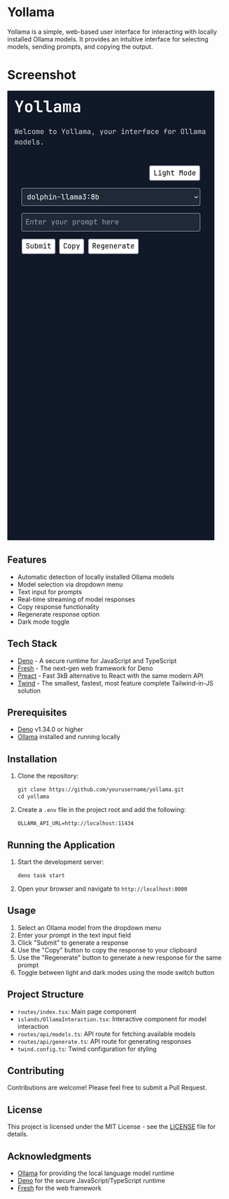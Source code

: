 # Yollama

Yollama is a simple, web-based user interface for interacting with locally installed Ollama models. It provides an intuitive interface for selecting models, sending prompts, and copying the output.

# Screenshot

![Alt text](images/yollama.png)


## Features

- Automatic detection of locally installed Ollama models
- Model selection via dropdown menu
- Text input for prompts
- Real-time streaming of model responses
- Copy response functionality
- Regenerate response option
- Dark mode toggle

## Tech Stack

- [Deno](https://deno.land/) - A secure runtime for JavaScript and TypeScript
- [Fresh](https://fresh.deno.dev/) - The next-gen web framework for Deno
- [Preact](https://preactjs.com/) - Fast 3kB alternative to React with the same modern API
- [Twind](https://twind.dev/) - The smallest, fastest, most feature complete Tailwind-in-JS solution

## Prerequisites

- [Deno](https://deno.land/#installation) v1.34.0 or higher
- [Ollama](https://ollama.ai/) installed and running locally

## Installation

1. Clone the repository:
   ```
   git clone https://github.com/yourusername/yollama.git
   cd yollama
   ```

2. Create a `.env` file in the project root and add the following:
   ```
   OLLAMA_API_URL=http://localhost:11434
   ```

## Running the Application

1. Start the development server:
   ```
   deno task start
   ```

2. Open your browser and navigate to `http://localhost:8000`

## Usage

1. Select an Ollama model from the dropdown menu
2. Enter your prompt in the text input field
3. Click "Submit" to generate a response
4. Use the "Copy" button to copy the response to your clipboard
5. Use the "Regenerate" button to generate a new response for the same prompt
6. Toggle between light and dark modes using the mode switch button

## Project Structure

- `routes/index.tsx`: Main page component
- `islands/OllamaInteraction.tsx`: Interactive component for model interaction
- `routes/api/models.ts`: API route for fetching available models
- `routes/api/generate.ts`: API route for generating responses
- `twind.config.ts`: Twind configuration for styling

## Contributing

Contributions are welcome! Please feel free to submit a Pull Request.

## License

This project is licensed under the MIT License - see the [LICENSE](LICENSE) file for details.

## Acknowledgments

- [Ollama](https://ollama.com/) for providing the local language model runtime
- [Deno](https://deno.land/) for the secure JavaScript/TypeScript runtime
- [Fresh](https://fresh.deno.dev/) for the web framework
